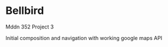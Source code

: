 Bellbird
========

Mddn 352 Project 3

Initial composition and navigation with working google maps API
